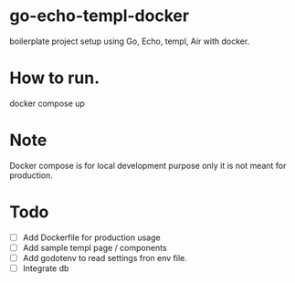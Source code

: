 # go-echo-templ-docker
boilerplate project setup using Go, Echo, templ, Air with docker.


# How to run.
docker compose up

# Note
Docker compose is for local development purpose only it is not meant for production.


# Todo
- [ ] Add Dockerfile for production usage
- [ ] Add sample templ page / components
- [ ] Add godotenv to read settings fron env file.
- [ ] Integrate db
